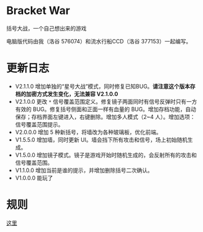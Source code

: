 # Bracket War
括号大战，一个自己想出来的游戏

电脑版代码由我（洛谷 576074）和流水行船CCD（洛谷 377153）一起编写。

# 更新日志
- V2.1.1.0 增加单独的“星号大战”模式，同时修复已知BUG。**请注意这个版本存档的加密方式发生变化，无法兼容 V2.1.0.0**
- V2.1.0.0 更改 `*` 信号覆盖范围定义。修复镜子两面同时有信号反弹时只有一方有效的 BUG。修复括号侧面和正面一样有血量的 BUG。增加存档功能，自动保存；存档界面左键进入，右键删除。增加多人模式（2~4 人）。增加选项：信号覆盖范围提示。
- V2.0.0.0 增加 5 种新括号，将墙改为各种玻璃板，优化前端。
- V1.5.5.0 增加墙，同时更新 UI。墙会挡下所有攻击和信号，场上初始随机生成。
- V1.5.0.0 增加镜子模式。镜子是游戏开始时随机生成的，会反射所有的攻击和信号覆盖范围。
- V1.1.0.0 增加当前是谁的提示，并增加删除括号二次确认。
- V1.0.0.0 能玩了

# 规则
[这里](https://www.luogu.com.cn/problem/T583533)
